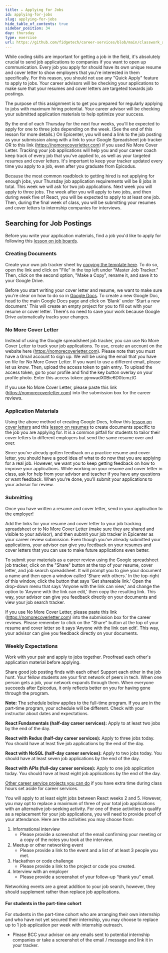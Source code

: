 ```yaml
---
title: ✏️ Applying for Jobs
id: applying-for-jobs
slug: applying-for-jobs
hide_table_of_contents: true
sidebar_position: 34
day: thursday
type: exercise
url: https://github.com/fidgetech/career-services/blob/main/classwork_applying_for_jobs.md
---
```


While coding skills are important for getting a job in the field, it's absolutely crucial to send job applications to companies if you want to open up communication. Every job you apply for should have its own unique resume and cover letter to show employers that you're interested in them specifically. For this reason, you should not use any "Quick Apply" feature to apply to jobs. Your career advisors will be checking your applications to make sure that your resumes and cover letters are targeted towards job postings.

The purpose of this assignment is to get you prepared for regularly applying to jobs with maximum hiring potential. Your career advisor will be checking your submitted application materials to help optimize your success.

By the end of each Thursday for the next four weeks, you'll be expected to apply for one to three jobs depending on the week. (See the end of this lesson for more details.) On Epicenter, you will send a link to the job posting as your submission along with a link to your Google Spreadsheet job tracker OR to this link (https://nomorecoverletter.com) if you used No More Cover Letter. Tracking your job applications will help you and your career coach keep track of every job that you've applied to, as well as your targeted resumes and cover letters. It's important to keep your tracker updated every time you apply to a job, even after you graduate from Epicodus.

Because the most common roadblock to getting hired is not applying for enough jobs, your Thursday job application requirements will be 8 jobs in total. This week we will ask for two job applications. Next week you will apply to three jobs. The week after you will apply to two jobs, and then during week five of React, you will be expected to apply to at least one job. Then, during the final week of class, you will be submitting your resumes and cover letters to internship companies for interviews.

## Searching for Job Postings

Before you write your application materials, find a job you'd like to apply for following this [lesson on job boards](/marketing-yourself/applying-for-internships-and-jobs/job-boards).

### Creating Documents

Create your own job tracker sheet by [copying the template here](https://docs.google.com/spreadsheets/d/1tJy8guz0lt_xxN3k9Of9Ty-flkpgGXJHKHfZCy92XZQ/edit#gid=0). To do so, open the link and click on "File" in the top left under "Master Job Tracker." Then, click on the second option, "Make a Copy", rename it, and save it to your Google Drive.

Before you start writing your cover letter and resume, we want to make sure you're clear on how to do so in [Google Docs](https://docs.google.com/). To create a new Google Doc, head to the main Google Docs page and click on 'Blank' under 'Start a new document.' This will create an empty project for you to fill out with your resume or cover letter. There's no need to save your work because Google Drive automatically tracks your changes.

### No More Cover Letter

Instead of using the Google spreadsheet job tracker, you can use No More Cover Letter to track your job applications. To use, create an account on the website here (https://nomorecoverletter.com). Please note that you must have a Gmail account to sign up. We will be using the email that you have on file for No More Cover Letter. If you want to use a different email, please let us know. Then, upload the access token to gain entry. To upload the access token, go to your profile and find the key button overlay on your profile photo. Enter this access token: pjmwadX0Bie6D0tcmztG

If you use No More Cover Letter, please paste this link (https://nomorecoverletter.com) into the submission box for the career reviews.

### Application Materials

Using the above method of creating Google Docs, follow this [lesson on cover letters](/marketing-yourself/applying-for-internships-and-jobs/writing-your-cover-letter) and this [lesson on resumes](/marketing-yourself/applying-for-internships-and-jobs/writing-your-resume) to create documents specific to the job you are applying for. It is a common pitfall for students to tailor their cover letters to different employers but send the same resume over and over.

Since you've already gotten feedback on a practice resume and cover letter, you should have a good idea of what to do now that you are applying for a real job. However, we want you to keep getting feedback on how to improve your applications. While working on your resume and cover letter in class, ask for help from your advisor and teacher if you have any questions or want feedback. When you're done, you'll submit your applications to your advisor for review.

### Submitting

Once you have written a resume and cover letter, send in your application to the employer!

Add the links for your resume and cover letter to your job tracking spreadsheet or to No More Cover Letter (make sure they are shared and visible to your advisor), and then submit your job tracker in Epicenter as your career review submission. Even though you've already submitted your applications, your advisor can give you feedback on your resumes and cover letters that you can use to make future applications even better.

To submit your materials as a career review using the Google spreadsheet job tracker, click on the "Share" button at the top of your resume, cover letter, and job search spreadsheet. It will prompt you to give your document a name and then open a window called 'Share with others.' In the top-right of this window, click the button that says 'Get shareable link.' Open the drop-down menu that says 'Anyone with the link can view,' and change the option to 'Anyone with the link can edit,' then copy the resulting link. This way, your advisor can give you feedback directly on your documents and view your job search tracker.

If you use No More Cover Letter, please paste this link (https://nomorecoverletter.com) into the submission box for the career reviews. Please remember to click on the "Share" button at the top of your resume and cover letter so it says ‘Anyone with the link can edit'. This way, your advisor can give you feedback directly on your documents.

### Weekly Expectations

Work with your pair and apply to jobs together. Proofread each other's application material before applying.

Share good job posting finds with each other! Support each other in the job hunt. Your fellow students are your first network of peers in tech. When one person gets a job, your network expands through them. When everyone succeeds after Epicodus, it only reflects better on you for having gone through the program.

**Note:** The schedule below applies to the full-time program. If you are in the part-time program, your schedule will be different. Check with your instructor about dates and expectations.

**React Fundamentals (half-day career services):** Apply to at least two jobs by the end of the day.

**React with Redux (half-day career services):** Apply to three jobs today. You should have at least five job applications by the end of the day.

**React with NoSQL (half-day career services):** Apply to two jobs today. You should have at least seven job applications by the end of the day.

**React with APIs (full-day career services):** Apply to one job application today. You should have at least eight job applications by the end of the day.

[Other career service projects you can do](https://docs.google.com/document/d/11UXzm89gh-RvZ8WLkvuo5cSOvnkcXBiNIvLyfN7gJFI/edit?usp=sharing) if you have extra time during class hours set aside for career services.

You will apply to at least eight jobs between React weeks 2 and 5. However, you may opt to replace a maximum of three of your total job applications with an alternative job-seeking activity. For one of these activities to qualify as a replacement for your job applications, you will need to provide proof of your attendance. Here are the activities you may choose from:

1. Informational interview
   - Please provide a screenshot of the email confirming your meeting or a copy of the notes you took at the interview.
2. Meetup or other networking event
   - Please provide a link to the event and a list of at least 3 people you met.
3. Hackathon or code challenge
   - Please provide a link to the project or code you created.
4. Interview with an employer
   - Please provide a screenshot of your follow-up “thank you” email.

Networking events are a great addition to your job search, however, they should supplement rather than replace job applications.

#### For students in the part-time cohort

For students in the part-time cohort who are arranging their own internship and who have not yet secured their internship, you may choose to replace up to 1 job application per week with internship outreach.

- Please BCC your advisor on any emails sent to potential internship companies or take a screenshot of the email / message and link it in your tracker.
